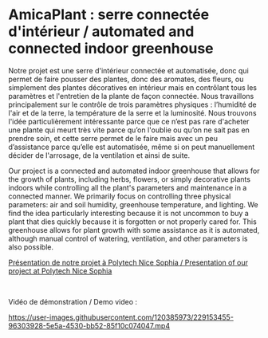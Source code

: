 # AmicaPlant : serre connectée d'intérieur / automated and connected indoor greenhouse

Notre projet est une serre d'intérieur connectée et automatisée, donc qui permet de faire pousser des plantes, donc des aromates, des fleurs, ou simplement des plantes décoratives en intérieur mais en contrôlant tous les paramètres et l'entretien de la plante de façon connectée. 
Nous travaillons principalement sur le contrôle de trois paramètres physiques : l’humidité de l'air et de la terre, la température de la serre et la luminosité. Nous trouvons l'idée particulièrement intéressante parce que ce n’est pas rare d'acheter une plante qui meurt très vite parce qu’on l'oublie ou qu’on ne sait pas en prendre soin, et cette serre permet de le faire mais avec un peu d’assistance parce qu’elle est automatisée, même si on peut manuellement décider de l'arrosage, de la ventilation et ainsi de suite.


Our project is a connected and automated indoor greenhouse that allows for the growth of plants, including herbs, flowers, or simply decorative plants indoors while controlling all the plant's parameters and maintenance in a connected manner. We primarily focus on controlling three physical parameters: air and soil humidity, greenhouse temperature, and lighting. We find the idea particularly interesting because it is not uncommon to buy a plant that dies quickly because it is forgotten or not properly cared for. This greenhouse allows for plant growth with some assistance as it is automated, although manual control of watering, ventilation, and other parameters is also possible.

[Présentation de notre projet à Polytech Nice Sophia / Presentation of our project at Polytech Nice Sophia](https://www.youtube.com/watch?v=EP37zoyjy-4&t=2m19s)




<br>

Vidéo de démonstration / Demo video :


https://user-images.githubusercontent.com/120385973/229153455-96303928-5e5a-4530-bb52-85f10c074047.mp4


 


